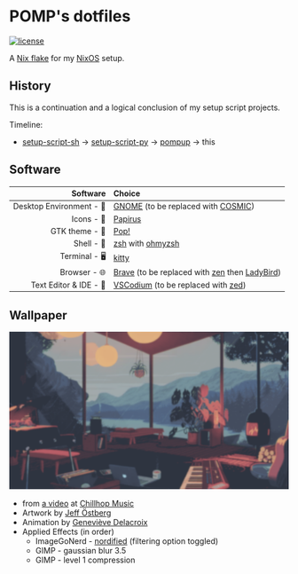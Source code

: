 # POMP's dotfiles

[![license](https://img.shields.io/github/license/developomp/.dotfiles?style=for-the-badge&color=yellow)](./LICENSE)

<!-- ## Gallery

![screenshot](.github/res/result1.png)

![result image 2](.github/res/result2.png)

-->

A [Nix flake](https://wiki.nixos.org/wiki/Flakes) for my [NixOS](https://nixos.org) setup.

## History

This is a continuation and a logical conclusion of my setup script projects.

Timeline:

- [setup-script-sh](https://github.com/developomp/setup-script-sh) -> [setup-script-py](https://github.com/developomp/setup-script-py) -> [pompup](https://github.com/developomp/pompup) -> this

## Software

|                 Software | Choice                                                                                                                                                                           |
| -----------------------: | :------------------------------------------------------------------------------------------------------------------------------------------------------------------------------- |
| Desktop Environment - 🚀 | [GNOME](https://www.gnome.org) (to be replaced with [COSMIC](https://github.com/pop-os/cosmic-epoch))                                                                            |
|               Icons - 💎 | [Papirus](https://github.com/PapirusDevelopmentTeam/papirus-icon-theme)                                                                                                          |
|           GTK theme - 🎨 | [Pop!](https://github.com/pop-os/gtk-theme)                                                                                                                                      |
|               Shell - 🐚 | [zsh](https://github.com/zsh-users/zsh) with [ohmyzsh](https://github.com/ohmyzsh/ohmyzsh)                                                                                       |
|            Terminal - 🖥️ | [kitty](https://github.com/kovidgoyal/kitty)                                                                                                                                     |
|             Browser - 🌐 | [Brave](https://github.com/brave/brave-browser) (to be replaced with [zen](https://github.com/zen-browser/desktop) then [LadyBird](https://github.com/LadybirdBrowser/ladybird)) |
|   Text Editor & IDE - 📝 | [VSCodium](https://github.com/VSCodium/vscodium) (to be replaced with [zed](https://github.com/zed-industries/zed))                                                              |

## Wallpaper

![wallpaper](wallpaper.png)

- from [a video](https://www.youtube.com/watch?v=QEWV6fiYaDU) at [Chillhop Music](https://www.youtube.com/channel/UCOxqgCwgOqC2lMqC5PYz_Dg)
- Artwork by [Jeff Östberg](https://jeffostberg.se)
- Animation by [Geneviève Delacroix](http://www.genevievelacroix.com)
- Applied Effects (in order)
  - ImageGoNerd - [nordified](https://github.com/Schrodinger-Hat/ImageGoNord) (filtering option toggled)
  - GIMP - gaussian blur 3.5
  - GIMP - level 1 compression
